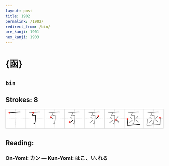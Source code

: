 ```yaml
---
layout: post
title: 1902
permalink: /1902/
redirect_from: /bin/
pre_kanji: 1901
nex_kanji: 1903
---
```


# {函}

## `bin`

## Strokes: 8

<div class="stroke"><img src="../images/E587BD.png" /></div>

## Reading:

### On-Yomi: カン &mdash; Kun-Yomi: はこ、い.れる
